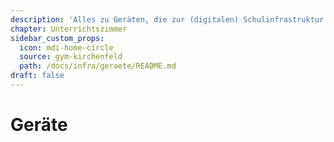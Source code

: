 ```yaml
---
description: 'Alles zu Geräten, die zur (digitalen) Schulinfrastruktur gehören'
chapter: Unterrichtszimmer
sidebar_custom_props:
  icon: mdi-home-circle
  source: gym-kirchenfeld
  path: /docs/infra/geraete/README.md
draft: false
---
```


# Geräte


<Features />
